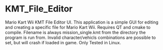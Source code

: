 # KMT_File_Editor
Mario Kart Wii KMT File Editor UI.
This application is a simple GUI for editing and creating a specific file for Mario Kart Wii.
Requires QT and cmake to compile.
Filename is always mission_single.kmt from the directory the program is run from.
Invalid character/vehicls combinations are possible to set, but will crash if loaded in game.
Only Tested in Linux.
